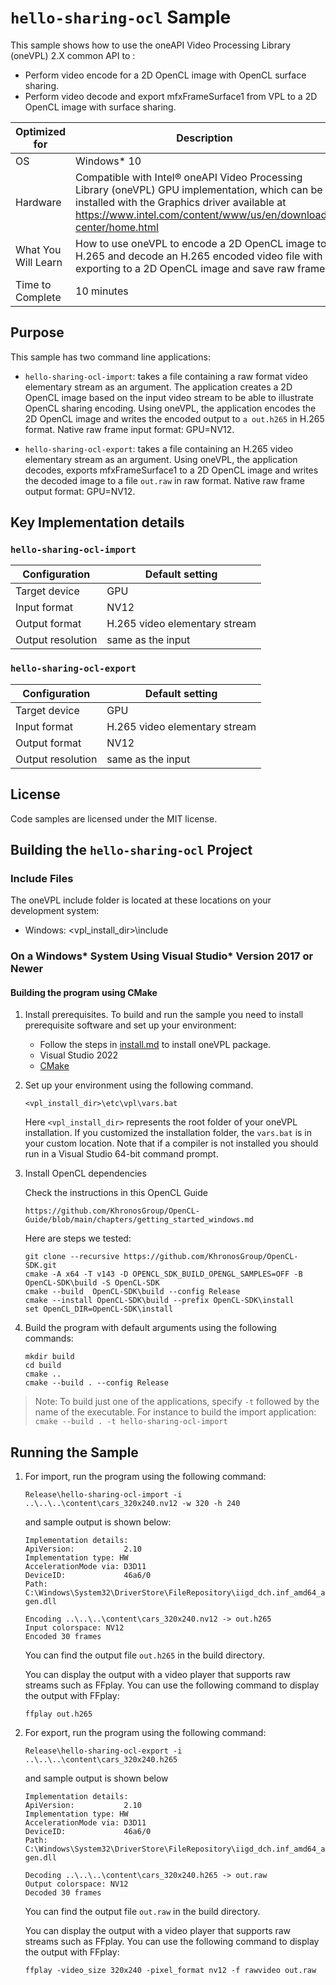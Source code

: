 # `hello-sharing-ocl` Sample

This sample shows how to use the oneAPI Video Processing Library (oneVPL) 2.X common API to :
- Perform video encode for a 2D OpenCL image with OpenCL surface sharing.
- Perform video decode and export mfxFrameSurface1 from VPL to a 2D OpenCL image with surface sharing.

| Optimized for    | Description
|----------------- | ----------------------------------------
| OS               | Windows* 10
| Hardware         | Compatible with Intel® oneAPI Video Processing Library (oneVPL) GPU implementation, which can be installed with the Graphics driver available at https://www.intel.com/content/www/us/en/download-center/home.html
| What You Will Learn | How to use oneVPL to encode a 2D OpenCL image to H.265 and decode an H.265 encoded video file with exporting to a 2D OpenCL image and save raw frames.
| Time to Complete | 10 minutes


## Purpose

This sample has two command line applications:
- `hello-sharing-ocl-import`:  takes a file containing a raw format video elementary stream as an argument. The application creates a 2D OpenCL image based on the input video stream to be able to illustrate OpenCL sharing encoding. Using oneVPL, the application encodes the 2D OpenCL image and writes the encoded output to `a out.h265` in H.265 format. Native raw frame input format: GPU=NV12.

- `hello-sharing-ocl-export`: takes a file containing an H.265
video elementary stream as an argument. Using oneVPL, the application decodes, exports mfxFrameSurface1 to a 2D OpenCL image and writes the decoded image to a file `out.raw` in raw format. Native raw frame output format: GPU=NV12.

## Key Implementation details

### `hello-sharing-ocl-import`

| Configuration     | Default setting
| ----------------- | ----------------------------------
| Target device     | GPU
| Input format      | NV12
| Output format     | H.265 video elementary stream
| Output resolution | same as the input

### `hello-sharing-ocl-export`

| Configuration     | Default setting
| ----------------- | ----------------------------------
| Target device     | GPU
| Input format      | H.265 video elementary stream
| Output format     | NV12
| Output resolution | same as the input

## License

Code samples are licensed under the MIT license.

## Building the `hello-sharing-ocl` Project

### Include Files
The oneVPL include folder is located at these locations on your development system:
 - Windows: <vpl_install_dir>\include


### On a Windows* System Using Visual Studio* Version 2017 or Newer

#### Building the program using CMake

1. Install prerequisites. To build and run the sample you need to
   install prerequisite software and set up your environment:

   - Follow the steps in [install.md](https://github.com/oneapi-src/oneVPL/blob/master/INSTALL.md) to install oneVPL package.
   - Visual Studio 2022
   - [CMake](https://cmake.org)

2. Set up your environment using the following command.
   ```
   <vpl_install_dir>\etc\vpl\vars.bat
   ```
   Here `<vpl_install_dir>` represents the root folder of your oneVPL
   installation. If you customized the installation
   folder, the `vars.bat` is in your custom location.  Note that if a
   compiler is not installed you should run in a Visual
   Studio 64-bit command prompt.

3. Install OpenCL dependencies

   Check the instructions in this OpenCL Guide
   ```
   https://github.com/KhronosGroup/OpenCL-Guide/blob/main/chapters/getting_started_windows.md
   ```
   
   Here are steps we tested:
   ```
   git clone --recursive https://github.com/KhronosGroup/OpenCL-SDK.git
   cmake -A x64 -T v143 -D OPENCL_SDK_BUILD_OPENGL_SAMPLES=OFF -B OpenCL-SDK\build -S OpenCL-SDK
   cmake --build  OpenCL-SDK\build --config Release
   cmake --install OpenCL-SDK\build --prefix OpenCL-SDK\install
   set OpenCL_DIR=OpenCL-SDK\install
   ```

4. Build the program with default arguments using the following commands:
   ```
   mkdir build
   cd build
   cmake ..
   cmake --build . --config Release
   ```
> Note: To build just one of the applications, specify `-t` followed by the name of the executable. For instance to build the import application: ```cmake --build . -t hello-sharing-ocl-import```

## Running the Sample

1. For import, run the program using the following command:
   ```
   Release\hello-sharing-ocl-import -i ..\..\..\content\cars_320x240.nv12 -w 320 -h 240
   ```
   and sample output is shown below:
   ```
   Implementation details:
   ApiVersion:           2.10
   Implementation type: HW
   AccelerationMode via: D3D11
   DeviceID:             46a6/0
   Path: C:\Windows\System32\DriverStore\FileRepository\iigd_dch.inf_amd64_a35f92e9f7f89b10\libmfx64-gen.dll

   Encoding ..\..\..\content\cars_320x240.nv12 -> out.h265
   Input colorspace: NV12
   Encoded 30 frames
   ```
   You can find the output file `out.h265` in the build directory.

   You can display the output with a video player that supports raw streams such as
   FFplay. You can use the following command to display the output with FFplay:

   ```
   ffplay out.h265
   ```

2. For export, run the program using the following command:
   ```
   Release\hello-sharing-ocl-export -i ..\..\..\content\cars_320x240.h265
   ```
   and sample output is shown below
   ```
   Implementation details:
   ApiVersion:           2.10
   Implementation type: HW
   AccelerationMode via: D3D11
   DeviceID:             46a6/0
   Path: C:\Windows\System32\DriverStore\FileRepository\iigd_dch.inf_amd64_a35f92e9f7f89b10\libmfx64-gen.dll

   Decoding ..\..\..\content\cars_320x240.h265 -> out.raw
   Output colorspace: NV12
   Decoded 30 frames
   ```

   You can find the output file `out.raw` in the build directory.

   You can display the output with a video player that supports raw streams such as
   FFplay. You can use the following command to display the output with FFplay:

   ```
   ffplay -video_size 320x240 -pixel_format nv12 -f rawvideo out.raw
   ```
